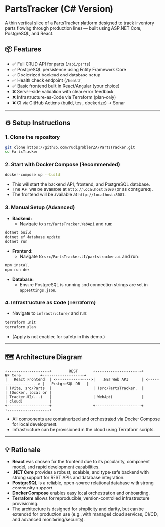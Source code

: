 # PartsTracker (C# Version)

A thin vertical slice of a PartsTracker platform designed to track inventory parts flowing through production lines — built using ASP.NET Core, PostgreSQL, and React.

## 📦 Features

- ✅ Full CRUD API for parts (`/api/parts`)
- ✅ PostgreSQL persistence using Entity Framework Core
- ✅ Dockerized backend and database setup
- ✅ Health check endpoint (`/health`)
- ✅ Basic frontend built in React/Angular (your choice)
- ❌ Server-side validation with clear error feedback
- ❌ Infrastructure-as-Code via Terraform (plan-only)
- ❌ CI via GitHub Actions (build, test, dockerize) -> Sonar

---

## ⚙️ Setup Instructions

### 1. Clone the repository

```bash
git clone https://github.com/rudigroblerZA/PartsTracker.git
cd PartsTracker
```

### 2. Start with Docker Compose (Recommended)

```bash
docker-compose up --build
```
- This will start the backend API, frontend, and PostgreSQL database.
- The API will be available at `http://localhost:8080` (or as configured).
- The frontend will be available at `http://localhost:8081`.

### 3. Manual Setup (Advanced)

- **Backend:**
  - Navigate to `src/PartsTracker.WebApi` and run:

```bash
dotnet build
dotnet ef database update
dotnet run
```

- **Frontend:**
  - Navigate to `src/PartsTracker.UI/partstracker.ui` and run:
    
```bash
npm install
npm run dev
```

- **Database:**
  - Ensure PostgreSQL is running and connection strings are set in `appsettings.json`.

### 4. Infrastructure as Code (Terraform)

- Navigate to `infrastructure/` and run:

```bash
terraform init
terraform plan
```

- (Apply is not enabled for safety in this demo.)

---

## 🗺️ Architecture Diagram

```
+-------------------+        REST       +---------------------+        EF Core         +-------------------+
|   React Frontend  | <---------------->|   .NET Web API      | <--------------------> |   PostgreSQL DB   |
| (Vite, src/Parts  |                   | (src/PartsTracker.  |                        | (Docker, local or |
| Tracker.UI/...)   |                   | WebApi)             |                        | cloud)            |
+-------------------+                   +---------------------+                        +-------------------+
```

- All components are containerized and orchestrated via Docker Compose for local development.
- Infrastructure can be provisioned in the cloud using Terraform scripts.

---

## 💡 Rationale

- **React** was chosen for the frontend due to its popularity, component model, and rapid development capabilities.
- **.NET Core** provides a robust, scalable, and type-safe backend with strong support for REST APIs and database integration.
- **PostgreSQL** is a reliable, open-source relational database with strong community support.
- **Docker Compose** enables easy local orchestration and onboarding.
- **Terraform** allows for reproducible, version-controlled infrastructure provisioning.
- The architecture is designed for simplicity and clarity, but can be extended for production use (e.g., with managed cloud services, CI/CD, and advanced monitoring/security).